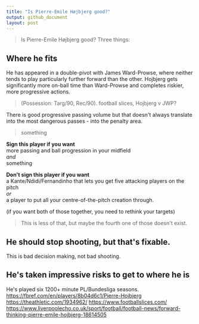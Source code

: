 ```yaml
---
title: "Is Pierre-Emile Højbjerg good?"
output: github_document
layout: post
---
```


> Is Pierre-Emile Højbjerg good? Three things:

## Where he fits
He has appeared in a double-pivot with James Ward-Prowse, where neither tends to play particularly further forward than the other. Hojbjerg gets significantly more on-ball time than Ward-Prowse and completes riskier, more progressive actions.

> (Possession: Targ/90, Rec/90).
> football slices, Hojbjerg v JWP?

There is good progressive passing volume but that doesn't always translate into the most dangerous passes - into the penalty area.

> something

**Sign this player if you want**  
more passing and ball progression in your midfield  
*and*  
something

**Don't sign this player if you want**  
a Kante/Ndidi/Fernandinho that lets you get five attacking players on the pitch  
*or*  
a player to put all your centre-of-the-pitch creation through.

(if you want both of those together, you need to rethink your targets)

>This is less of that, but maybe the fourth one of those doesn't exist.

## He should stop shooting, but that's fixable.
This is bad decision making, not bad shooting.

## He's taken impressive risks to get to where he is
He's played six 1200+ minute PL/Bundesliga seasons.
https://fbref.com/en/players/8b04d6c1/Pierre-Hojbjerg
https://theathletic.com/1934962/
https://www.footballslices.com/
https://www.liverpoolecho.co.uk/sport/football/football-news/forward-thinking-pierre-emile-hojbjerg-18614505
